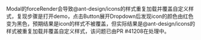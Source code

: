 Modal的forceRender会导致@ant-design/icons的样式重复加载并覆盖自定义样式，复现步骤是打开demo，点击Button展开Dropdown后发现icon的颜色由红色变为黑色，预期结果是icon的样式不被覆盖，但实际结果是@ant-design/icons的样式被重复加载并覆盖自定义样式，该问题已由PR #41208在处理中。
